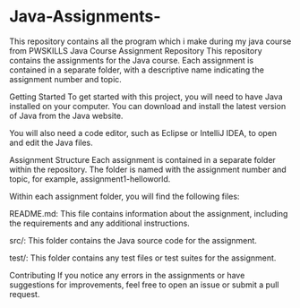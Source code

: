 # Java-Assignments-
This repository contains all the program which i make during my java course from PWSKILLS 
Java Course Assignment Repository
This repository contains the assignments for the Java course. Each assignment is contained in a separate folder, with a descriptive name indicating the assignment number and topic.

Getting Started
To get started with this project, you will need to have Java installed on your computer. You can download and install the latest version of Java from the Java website.

You will also need a code editor, such as Eclipse or IntelliJ IDEA, to open and edit the Java files.

Assignment Structure
Each assignment is contained in a separate folder within the repository. The folder is named with the assignment number and topic, for example, assignment1-helloworld.

Within each assignment folder, you will find the following files:

README.md: This file contains information about the assignment, including the requirements and any additional instructions.

src/: This folder contains the Java source code for the assignment.

test/: This folder contains any test files or test suites for the assignment.

Contributing
If you notice any errors in the assignments or have suggestions for improvements, feel free to open an issue or submit a pull request.
